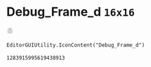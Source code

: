# Debug_Frame_d `16x16`
<img src="/img/Debug_Frame_d.png" width=16 height=16>

``` CSharp
EditorGUIUtility.IconContent("Debug_Frame_d")
```
```
1283915995619438913
```
